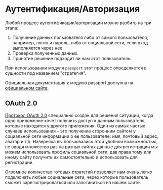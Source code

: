 # Аутентификация/Авторизация 

Любой процесс аутентификации/авторизации можно разбить на три этапа:
1. Получение данных пользователя либо от самого пользователя, например, логин и пароль, либо от 
социальной сети, если вход выполняется через нее.
2. Проверка полученных данных. 
3. Принятие решение подходит ли нам этот пользователь.

При использовании модуля `passport` этот процесс определяется в сущности под названием "стратегия".

Официальная документация к модулю passport доступна на 
[официальном сайте](http://www.passportjs.org/).


## OAuth 2.0

[Протокол OAuth 2.0](https://oauth.net/2/) специально создан для решения ситуаций, когда одно 
приложение хочет получить доступ к данным пользователя, которые находятся у другого приложения.
Один из самых частых случаев использования - это получение сторонним сайтом у социальной сети 
информации о ее пользователе: имя, почтовый адрес, аватар и т.д. Наверняка вы пользовались этой 
удобной возможностью, не вводя множество раз на разных сайтах данные для регистрации мы можем 
использовать профиль социальной сети, дав права тому или иному сайту получить их самостоятельно и 
использовать для регистрации.


Огромное количество готовых стратегий позволяет нам очень легко подключать любые социальные сети, 
через которые пользователь сможет зарегистрироваться или залогиниться на нашем сайте.
